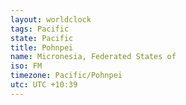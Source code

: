 ```yaml
---
layout: worldclock
tags: Pacific
state: Pacific
title: Pohnpei
name: Micronesia, Federated States of
iso: FM
timezone: Pacific/Pohnpei
utc: UTC +10:39
---
```


